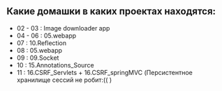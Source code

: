 Какие домашки в каких проектах находятся:
---------------------------------------------
* 02 - 03 : Image downloader app
* 04 - 06 : 05.webapp
* 07 : 10.Reflection
* 08 : 05.webapp
* 09 : 09.Socket
* 10 : 15.Annotations_Source
* 11 : 16.CSRF_Servlets + 16.CSRF_springMVC (Персистентное хранилище сессий не робит:(( )
        
